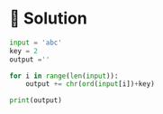 # 🔑 Solution

```python
input = 'abc'
key = 2
output =''

for i in range(len(input)):
    output += chr(ord(input[i])+key)

print(output)
```